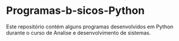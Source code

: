 # Programas-b-sicos-Python
Este repositório contém alguns programas desenvolvidos em Python durante o curso de Analise e desenvolvimento de sistemas.
